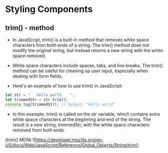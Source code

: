 # Styling Components
## trim() - method

- In JavaScript, trim() is a built-in method that removes white space characters from both ends of a string. The trim() method does not modify the original string, but instead returns a new string with the white space removed.

- White space characters include spaces, tabs, and line breaks. The trim() method can be useful for cleaning up user input, especially when dealing with form fields.

- Here's an example of how to use trim() in JavaScript:

```js
let str = "   hello world    ";
let trimmedStr = str.trim();
console.log(trimmedStr); // Output: "hello world"
```

- In this example, trim() is called on the str variable, which contains extra white space characters at the beginning and end of the string. The result is a new string, trimmedStr, with the white space characters removed from both ends.

(trim() MDN) ![https://developer.mozilla.org/en-US/docs/Web/JavaScript/Reference/Global_Objects/String/trim];